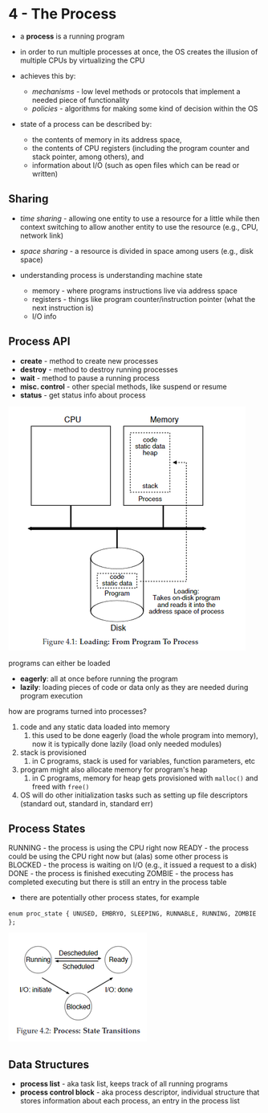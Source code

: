 # 4 - The Process
- a **process** is a running program
- in order to run multiple processes at once, the OS creates the illusion of multiple CPUs by virtualizing the CPU
- achieves this by:
  - _mechanisms_ - low level methods or protocols that implement a needed piece of functionality
  - _policies_ - algorithms for making some kind of decision within the OS

- state of a process can be described by:
  - the contents of memory in its address space,
  - the contents of CPU registers (including the program counter and stack pointer, among others), and
  - information about I/O (such as open files which can be read or written)

## Sharing
- _time sharing_ - allowing one entity to use a resource for a little while then context switching to allow another entity to use the resource (e.g., CPU, network link)
- _space sharing_ - a resource is divided in space among users (e.g., disk space)

- understanding process is understanding machine state
  - memory - where programs instructions live via address space
  - registers - things like program counter/instruction pointer (what the next instruction is)
  - I/O info

## Process API
- **create** - method to create new processes
- **destroy** - method to destroy running processes
- **wait** - method to pause a running process
- **misc. control** - other special methods, like suspend or resume
- **status** - get status info about process

![Loading A Program to A Process](program-to-process.png)

programs can either be loaded
- **eagerly**: all at once before running the program
- **lazily**: loading pieces of code or data only as they are needed during program execution

how are programs turned into processes?
1. code and any static data loaded into memory
   1. this used to be done eagerly (load the whole program into memory), now it is typically done lazily (load only needed modules)
2. stack is provisioned
   1. in C programs, stack is used for variables, function parameters, etc
3. program might also allocate memory for program's heap
   1. in C programs, memory for heap gets provisioned with `malloc()` and freed with `free()`
4. OS will do other initialization tasks such as setting up file descriptors (standard out, standard in, standard err)

## Process States
RUNNING - the process is using the CPU right now
READY   - the process could be using the CPU right now
          but (alas) some other process is
BLOCKED - the process is waiting on I/O
          (e.g., it issued a request to a disk)
DONE    - the process is finished executing
ZOMBIE  - the process has completed executing but there is still an entry in the process table

- there are potentially other process states, for example

`enum proc_state { UNUSED, EMBRYO, SLEEPING, RUNNABLE, RUNNING, ZOMBIE };`

![Process Transitions](process-transitions.png)

## Data Structures
- **process list** - aka task list, keeps track of all running programs
- **process control block** - aka process descriptor, individual structure that stores information about each process, an entry in the process list
